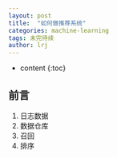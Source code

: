 ```yaml
---
layout: post
title:  "如何做推荐系统"
categories: machine-learning
tags: 未完待续
author: lrj
---
```


* content
{:toc}


## 前言
1. 日志数据
2. 数据仓库
3. 召回
4. 排序

